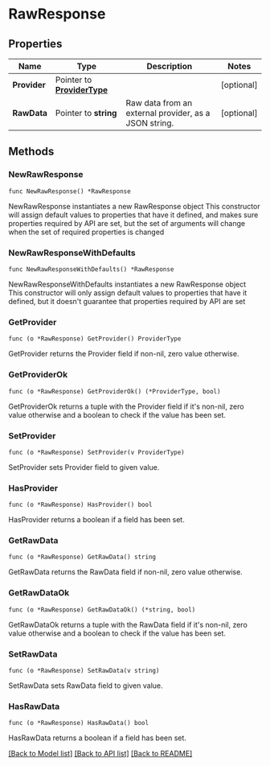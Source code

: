 # RawResponse

## Properties

Name | Type | Description | Notes
------------ | ------------- | ------------- | -------------
**Provider** | Pointer to [**ProviderType**](ProviderType.md) |  | [optional] 
**RawData** | Pointer to **string** | Raw data from an external provider, as a JSON string. | [optional] 

## Methods

### NewRawResponse

`func NewRawResponse() *RawResponse`

NewRawResponse instantiates a new RawResponse object
This constructor will assign default values to properties that have it defined,
and makes sure properties required by API are set, but the set of arguments
will change when the set of required properties is changed

### NewRawResponseWithDefaults

`func NewRawResponseWithDefaults() *RawResponse`

NewRawResponseWithDefaults instantiates a new RawResponse object
This constructor will only assign default values to properties that have it defined,
but it doesn't guarantee that properties required by API are set

### GetProvider

`func (o *RawResponse) GetProvider() ProviderType`

GetProvider returns the Provider field if non-nil, zero value otherwise.

### GetProviderOk

`func (o *RawResponse) GetProviderOk() (*ProviderType, bool)`

GetProviderOk returns a tuple with the Provider field if it's non-nil, zero value otherwise
and a boolean to check if the value has been set.

### SetProvider

`func (o *RawResponse) SetProvider(v ProviderType)`

SetProvider sets Provider field to given value.

### HasProvider

`func (o *RawResponse) HasProvider() bool`

HasProvider returns a boolean if a field has been set.

### GetRawData

`func (o *RawResponse) GetRawData() string`

GetRawData returns the RawData field if non-nil, zero value otherwise.

### GetRawDataOk

`func (o *RawResponse) GetRawDataOk() (*string, bool)`

GetRawDataOk returns a tuple with the RawData field if it's non-nil, zero value otherwise
and a boolean to check if the value has been set.

### SetRawData

`func (o *RawResponse) SetRawData(v string)`

SetRawData sets RawData field to given value.

### HasRawData

`func (o *RawResponse) HasRawData() bool`

HasRawData returns a boolean if a field has been set.


[[Back to Model list]](../../README.md#documentation-for-models) [[Back to API list]](../../README.md#documentation-for-api-endpoints) [[Back to README]](../../README.md)


